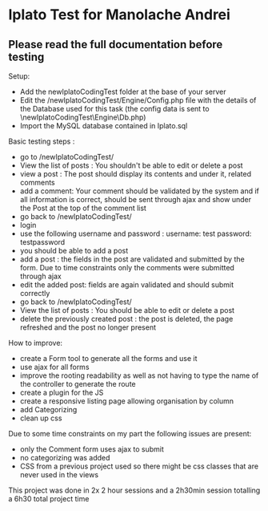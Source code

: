 # Iplato Test for Manolache Andrei
## Please read the full documentation before testing

Setup: 
- Add the newIplatoCodingTest folder at the base of your server 
- Edit the /newIplatoCodingTest/Engine/Config.php file with the details of the Database used for this task (the config data is sent to \newIplatoCodingTest\Engine\Db.php)
- Import the MySQL database contained in Iplato.sql 

Basic testing steps :
- go to /newIplatoCodingTest/
- View the list of posts : You shouldn't be able to edit or delete a post
- view a post : The post should display its contents and under it, related comments
- add a comment: Your comment should be validated by the system and if all information is correct, should be sent through ajax and show under the Post at the top of the comment list
- go back to /newIplatoCodingTest/
- login 
- use the following username and password : 
username: test
password: testpassword
- you should be able to add a post
- add a post : the fields in the post are validated and submitted by the form. Due to time constraints only the comments were submitted through ajax
- edit the added post: fields are again validated and should submit correctly
- go back to /newIplatoCodingTest/
- View the list of posts : You should be able to edit or delete a post
- delete the previously created post : the post is deleted, the page refreshed and the post no longer present 


How to improve:
- create a Form tool to generate all the forms and use it 
- use ajax for all forms
- improve the rooting readability as well as not having to type the name of the controller to generate the route
- create a plugin for the JS
- create a responsive listing page allowing organisation by column
- add Categorizing
- clean up css


Due to some time constraints on my part the following issues are present:
- only the Comment form uses ajax to submit 
- no categorizing was added
- CSS from a previous project used so there might be css classes that are never used in the views

This project was done in 2x 2 hour sessions and a 2h30min session totalling a 6h30 total project time
